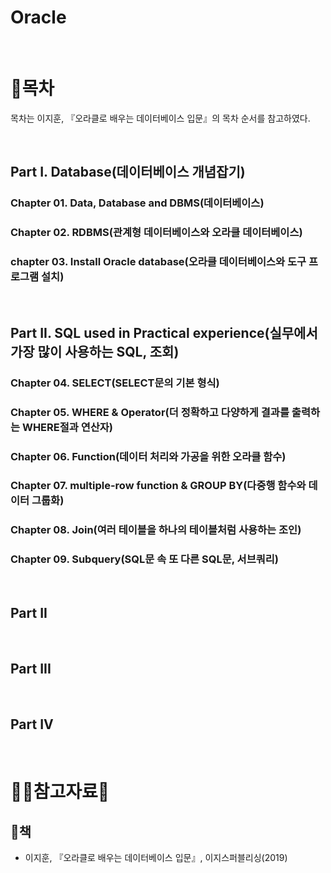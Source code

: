 # Oracle

<br/>

# :page_facing_up:목차
목차는 이지훈, 『오라클로 배우는 데이터베이스 입문』의 목차 순서를 참고하였다.

<br/>

## Part I. Database(데이터베이스 개념잡기)
  ### Chapter 01. Data, Database and DBMS(데이터베이스)
  ### Chapter 02. RDBMS(관계형 데이터베이스와 오라클 데이터베이스)
  ### chapter 03. Install Oracle database(오라클 데이터베이스와 도구 프로그램 설치)

<br/>

## Part II. SQL used in Practical experience(실무에서 가장 많이 사용하는 SQL, 조회)
 ### Chapter 04. SELECT(SELECT문의 기본 형식)
 ### Chapter 05. WHERE & Operator(더 정확하고 다양하게 결과를 출력하는 WHERE절과 연산자)
 ### Chapter 06. Function(데이터 처리와 가공을 위한 오라클 함수)
 ### Chapter 07. multiple-row function & GROUP BY(다중행 함수와 데이터 그룹화)
 ### Chapter 08. Join(여러 테이블을 하나의 테이블처럼 사용하는 조인)
 ### Chapter 09. Subquery(SQL문 속 또 다른 SQL문, 서브쿼리)

<br/>

## Part II

<br/>

## Part III

<br/>

## Part IV
 


<br/>

# :ok_woman:참고자료:bow:

## :book:책
* 이지훈, 『오라클로 배우는 데이터베이스 입문』, 이지스퍼블리싱(2019)
